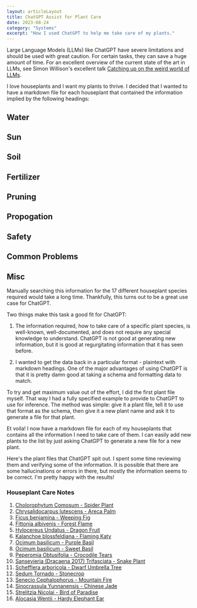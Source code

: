 ```yaml
---
layout: articleLayout
title: ChatGPT Assist for Plant Care
date: 2023-08-24
category: "Systems"
excerpt: "How I used ChatGPT to help me take care of my plants."
---
```


Large Language Models (LLMs) like ChatGPT have severe limitations and should be used with great caution. For certain tasks, they can save a huge amount of time. For an excellent overview of the current state of the art in LLMs, see Simon Willison's excellent talk [Catching up on the weird world of LLMs](https://simonwillison.net/2023/Aug/3/weird-world-of-llms/).

I love houseplants and I want my plants to thrive. I decided that I wanted to have a markdown file for each houseplant that contained the information implied by the following headings:

## Water

## Sun

## Soil

## Fertilizer

## Pruning

## Propogation

## Safety

## Common Problems

## Misc

Manually searching this information for the 17 different houseplant species required would take a long time. Thankfully, this turns out to be a great use case for ChatGPT.

Two things make this task a good fit for ChatGPT:

1. The information required, how to take care of a specific plant species, is well-known, well-documented, and does not require any special knowledge to understand. ChatGPT is not good at generating new information, but it is good at regurgitating information that it has seen before.

2. I wanted to get the data back in a particular format - plaintext with markdown headings. One of the major advantages of using ChatGPT is that it is pretty damn good at taking a schema and formatting data to match.

To try and get maximum value out of the effort, I did the first plant file myself. That way I had a fully specified example to provide to ChatGPT to use for inference. The method was simple: give it a plant file, tell it to use that format as the schema, then give it a new plant name and ask it to generate a file for that plant.

Et voila! I now have a markdown file for each of my houseplants that contains all the information I need to take care of them. I can easily add new plants to the list by just asking ChatGPT to generate a new file for a new plant.

Here's the plant files that ChatGPT spit out. I spent some time reviewing them and verifying some of the information. It is possible that there are some hallucinations or errors in there, but mostly the information seems to be correct. I'm pretty happy with the results!

### Houseplant Care Notes

1. <a href="/files/houseplant-care-notes/Cholorophytum Comosum - Spider Plant.md" download>Cholorophytum Comosum - Spider Plant</a>
2. <a href="/files/houseplant-care-notes/Chrysalidocarpus lutescens - Areca Palm.md" download>Chrysalidocarpus lutescens - Areca Palm</a>
3. <a href="/files/houseplant-care-notes/Ficus benjamina - Weeping Fig.md" download>Ficus benjamina - Weeping Fig</a>
4. <a href="/files/houseplant-care-notes/Fittonia albivenis - Forest Flame.md" download>Fittonia albivenis - Forest Flame</a>
5. <a href="/files/houseplant-care-notes/Hylocereus Undatus - Dragon Fruit.md" download>Hylocereus Undatus - Dragon Fruit</a>
6. <a href="/files/houseplant-care-notes/Kalanchoe blossfeldiana - Flaming Katy.md" download>Kalanchoe blossfeldiana - Flaming Katy</a>
7. <a href="/files/houseplant-care-notes/Ocimum basilicum - Purple Basil.md" download>Ocimum basilicum - Purple Basil</a>
8. <a href="/files/houseplant-care-notes/Ocimum basilicum - Sweet Basil.md" download>Ocimum basilicum - Sweet Basil</a>
9. <a href="/files/houseplant-care-notes/Peperomia Obtusifolia - Crocodile Tears.md" download>Peperomia Obtusifolia - Crocodile Tears</a>
10. <a href="/files/houseplant-care-notes/Sansevieria (Dracaena 2017) Trifasciata - Snake Plant.md" download>Sansevieria (Dracaena 2017) Trifasciata - Snake Plant</a>
11. <a href="/files/houseplant-care-notes/Schefflera arboricola - Dwarf Umbrella Tree.md" download>Schefflera arboricola - Dwarf Umbrella Tree</a>
12. <a href="/files/houseplant-care-notes/Sedum Tornado - Stonecrop.md" download>Sedum Tornado - Stonecrop</a>
13. <a href="/files/houseplant-care-notes/Senecio Cephalophorus - Mountain Fire.md" download>Senecio Cephalophorus - Mountain Fire</a>
14. <a href="/files/houseplant-care-notes/Sinocrassula Yunnanensis - Chinese Jade.md" download>Sinocrassula Yunnanensis - Chinese Jade</a>
15. <a href="/files/houseplant-care-notes/Strelitzia Nicolai - Bird of Paradise.md" download>Strelitzia Nicolai - Bird of Paradise</a>
16. <a href="/files/houseplant-care-notes/Alocasia Wentii - Hardy Elephant Ear.md" download>Alocasia Wentii - Hardy Elephant Ear</a>

<!-- /files/houseplant-care-notes/Alocasia Wentii - Hardy Elephant Ear.md
/files/houseplant-care-notes/Cholorophytum Comosum - Spider Plant.md
/files/houseplant-care-notes/Chrysalidocarpus lutescens - Areca Palm.md
/files/houseplant-care-notes/Ficus benjamina - Weeping Fig.md
/files/houseplant-care-notes/Fittonia albivenis - Forest Flame.md
/files/houseplant-care-notes/Hylocereus Undatus - Dragon Fruit.md
/files/houseplant-care-notes/Kalanchoe blossfeldiana - Flaming Katy.md
/files/houseplant-care-notes/Ocimum basilicum - Purple Basil.md
/files/houseplant-care-notes/Ocimum basilicum - Sweet Basil.md
/files/houseplant-care-notes/Peperomia Obtusifolia - Crocodile Tears.md
/files/houseplant-care-notes/Sansevieria (Dracaena 2017) Trifasciata - Snake Plant.md
/files/houseplant-care-notes/Schefflera arboricola - Dwarf Umbrella Tree.md
/files/houseplant-care-notes/Sedum Tornado - Stonecrop.md
/files/houseplant-care-notes/Senecio Cephalophorus - Mountain Fire.md
/files/houseplant-care-notes/Sinocrassula Yunnanensis - Chinese Jade.md
/files/houseplant-care-notes/Strelitzia Nicolai - Bird of Paradise.md -->
